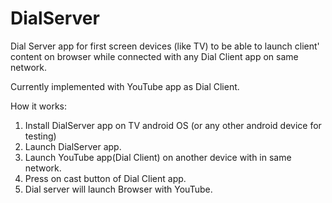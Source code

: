 # DialServer
Dial Server app for first screen devices (like TV) to be able to launch client' content on browser while connected with any Dial Client app on same network.

Currently implemented with YouTube app as Dial Client.

How it works:
1. Install DialServer app on TV android OS (or any other android device for testing)
2. Launch DialServer app.
3. Launch YouTube app(Dial Client) on another device with in same network.
4. Press on cast button of Dial Client app.
5. Dial server will launch Browser with YouTube.


